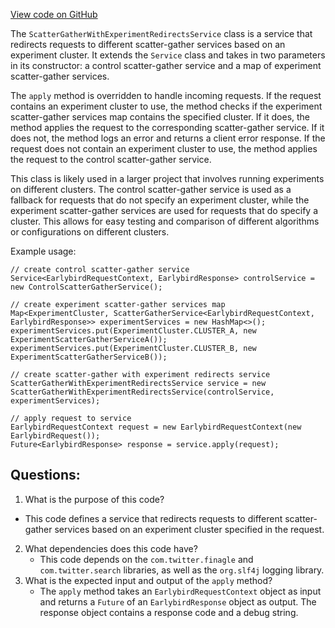 [View code on GitHub](https://github.com/misbahsy/the-algorithm/src/java/com/twitter/search/earlybird_root/filters/ScatterGatherWithExperimentRedirectsService.java)

The `ScatterGatherWithExperimentRedirectsService` class is a service that redirects requests to different scatter-gather services based on an experiment cluster. It extends the `Service` class and takes in two parameters in its constructor: a control scatter-gather service and a map of experiment scatter-gather services. 

The `apply` method is overridden to handle incoming requests. If the request contains an experiment cluster to use, the method checks if the experiment scatter-gather services map contains the specified cluster. If it does, the method applies the request to the corresponding scatter-gather service. If it does not, the method logs an error and returns a client error response. If the request does not contain an experiment cluster to use, the method applies the request to the control scatter-gather service.

This class is likely used in a larger project that involves running experiments on different clusters. The control scatter-gather service is used as a fallback for requests that do not specify an experiment cluster, while the experiment scatter-gather services are used for requests that do specify a cluster. This allows for easy testing and comparison of different algorithms or configurations on different clusters. 

Example usage:
```
// create control scatter-gather service
Service<EarlybirdRequestContext, EarlybirdResponse> controlService = new ControlScatterGatherService();

// create experiment scatter-gather services map
Map<ExperimentCluster, ScatterGatherService<EarlybirdRequestContext, EarlybirdResponse>> experimentServices = new HashMap<>();
experimentServices.put(ExperimentCluster.CLUSTER_A, new ExperimentScatterGatherServiceA());
experimentServices.put(ExperimentCluster.CLUSTER_B, new ExperimentScatterGatherServiceB());

// create scatter-gather with experiment redirects service
ScatterGatherWithExperimentRedirectsService service = new ScatterGatherWithExperimentRedirectsService(controlService, experimentServices);

// apply request to service
EarlybirdRequestContext request = new EarlybirdRequestContext(new EarlybirdRequest());
Future<EarlybirdResponse> response = service.apply(request);
```
## Questions: 
 1. What is the purpose of this code?
   - This code defines a service that redirects requests to different scatter-gather services based on an experiment cluster specified in the request.
2. What dependencies does this code have?
   - This code depends on the `com.twitter.finagle` and `com.twitter.search` libraries, as well as the `org.slf4j` logging library.
3. What is the expected input and output of the `apply` method?
   - The `apply` method takes an `EarlybirdRequestContext` object as input and returns a `Future` of an `EarlybirdResponse` object as output. The response object contains a response code and a debug string.